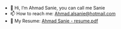 - 👋 Hi, I’m Ahmad Sanie, you can call me Sanie
- 📫 How to reach me: Ahmad.alsanie@hotmail.com
- 🧾 My Resume: [Ahmad Sanie - resume.pdf](https://github.com/Ahmad-alsanie/Ahmad-alsanie/files/6675960/Ahmad.Sanie.-.resume.pdf)
